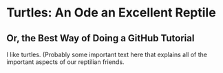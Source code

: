 # Turtles: An Ode an Excellent Reptile 
## Or, the Best Way of Doing a GitHub Tutorial

I like turtles. (Probably some important text here that explains all of the important aspects of our reptilian friends.

